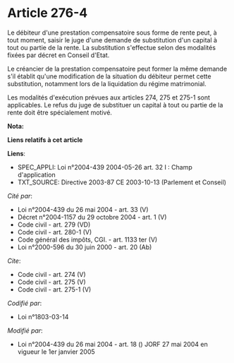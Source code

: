 # Article 276-4

Le débiteur d'une prestation compensatoire sous forme de rente peut, à tout moment, saisir le juge d'une demande de
substitution d'un capital à tout ou partie de la rente. La substitution s'effectue selon des modalités fixées par décret en
Conseil d'Etat. 

Le créancier de la prestation compensatoire peut former la même demande s'il établit qu'une modification de la situation du
débiteur permet cette substitution, notamment lors de la liquidation du régime matrimonial. 

Les modalités d'exécution prévues aux articles 274, 275 et 275-1 sont applicables. Le refus du juge de substituer un capital
à tout ou partie de la rente doit être spécialement motivé.

**Nota:**



**Liens relatifs à cet article**

**Liens**:

  - SPEC_APPLI: Loi n°2004-439 2004-05-26 art. 32 I : Champ d'application
  - TXT_SOURCE: Directive 2003-87 CE 2003-10-13 (Parlement et Conseil)

_Cité par_:

  - Loi n°2004-439 du 26 mai 2004 - art. 33 (V)
  - Décret n°2004-1157 du 29 octobre 2004 - art. 1 (V)
  - Code civil - art. 279 (VD)
  - Code civil - art. 280-1 (V)
  - Code général des impôts, CGI. - art. 1133 ter (V)
  - Loi n°2000-596 du 30 juin 2000 - art. 20 (Ab)

_Cite_:

  - Code civil - art. 274 (V)
  - Code civil - art. 275 (V)
  - Code civil - art. 275-1 (V)

_Codifié par_:

  - Loi n°1803-03-14

_Modifié par_:

  - Loi n°2004-439 du 26 mai 2004 - art. 18 () JORF 27 mai 2004 en vigueur le 1er janvier 2005
